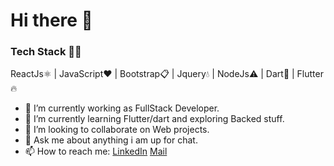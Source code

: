 # Hi there 👋

### Tech Stack 👨‍💻
ReactJs⚛️ | JavaScript❤️ | Bootstrap📋 | Jquery💧 | NodeJs⚠️ | Dart🎯 | Flutter🔥

- 🔭 I’m currently working as FullStack Developer.
- 🌱 I’m currently learning Flutter/dart and exploring Backed stuff.
- 👯 I’m looking to collaborate on Web projects.
- 💬 Ask me about anything i am up for chat.
- 📫 How to reach me: [LinkedIn](https://www.linkedin.com/in/shahsuraj1200/) [Mail](shah.suraj1200@gmail.com)
